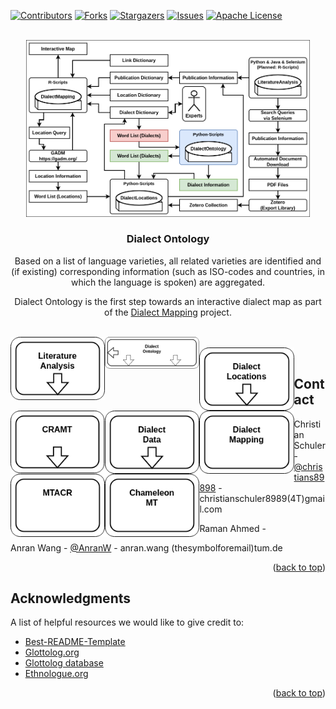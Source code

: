 <a name="readme-top"></a>
<!-- PROJECT SHIELDS -->
<!--
*** We are using markdown "reference style" links for readability.
*** Reference links are enclosed in brackets [ ] instead of parentheses ( ).
*** See the bottom of this document for the declaration of the reference variables
*** for contributors-url, forks-url, etc. This is an optional, concise syntax you may use.
*** https://www.markdownguide.org/basic-syntax/#reference-style-links
-->
[![Contributors][contributors-shield]][contributors-url]
[![Forks][forks-shield]][forks-url]
[![Stargazers][stars-shield]][stars-url]
[![Issues][issues-shield]][issues-url]
[![Apache License][license-shield]][license-url]

<!-- PROJECT LOGO -->
<br />
<div align="center">
  <a href="https://github.com/Low-ResourceDialectology/DialectMapping">
    <img src="https://github.com/Low-ResourceDialectology/DialectOntology/blob/main/images/DialectMapping-OverviewDOnto.png" alt="Overview of Dialect Ontology as part of Dialect Mapping" style="max-width: 90%;">
  </a>
  <h3 align="center">Dialect Ontology</h3>
  
  Based on a list of language varieties, all related varieties are identified and (if existing) corresponding information (such as ISO-codes and countries, in which the language is spoken) are aggregated.

  Dialect Ontology is the first step towards an interactive dialect map as part of the <a href="https://github.com/Low-ResourceDialectology/DialectMapping">Dialect Mapping</a> project.

<!-- <img src="https://github.com/Low-ResourceDialectology/DialectOntology/blob/main/images/ResearchProjects-OverviewDO.png" alt="Overview DO" style="max-width: 30%;"> -->

<br />
	<a href="https://github.com/christianschuler8989/LiteratureAnalysis"><img src="https://github.com/Low-ResourceDialectology/DialectOntology/blob/main/images/ResearchProjects-OverviewLA.png" style="float:left;max-width:30%;"></a>
	<a href="https://github.com/Low-ResourceDialectology/DialectOntology"><img src="https://github.com/Low-ResourceDialectology/DialectOntology/blob/main/images/ResearchProjects-OverviewDO.png" style="float:left;max-width:30%;"></a>
	<br />
	<a href="https://github.com/Low-ResourceDialectology/DialectLocations"><img src="https://github.com/Low-ResourceDialectology/DialectOntology/blob/main/images/ResearchProjects-OverviewDL.png" style="float:left;max-width:30%;"></a>
	<a href="https://github.com/christianschuler8989/CRAMT"><img src="https://github.com/Low-ResourceDialectology/DialectOntology/blob/main/images/ResearchProjects-OverviewCRAMT.png" style="float:left;max-width:30%;"></a>
	<a href="https://github.com/Low-ResourceDialectology/DialectData"><img src="https://github.com/Low-ResourceDialectology/DialectOntology/blob/main/images/ResearchProjects-OverviewDD.png" style="float:left;max-width:30%;"></a>
	<br />
	<a href="https://github.com/Low-ResourceDialectology/DialectMapping"><img src="https://github.com/Low-ResourceDialectology/DialectOntology/blob/main/images/ResearchProjects-OverviewDM.png" style="float:left;max-width:30%;"></a>
	<a href="https://github.com/Low-ResourceDialectology/TextAsCorpusRep"><img src="https://github.com/Low-ResourceDialectology/DialectOntology/blob/main/images/ResearchProjects-OverviewMTACR.png" style="float:left;max-width:30%;"></a>
	<a href="https://github.com/christianschuler8989/ChameleonMT"><img src="https://github.com/Low-ResourceDialectology/DialectOntology/blob/main/images/ResearchProjects-OverviewChameleonMT.png" style="float:left;max-width:30%;"></a>
</div>








<!-- CONTACT -->
## Contact

Christian Schuler - [@christians89898](https://christianschuler8989.github.io/) - christianschuler8989(4T)gmail.com

Raman Ahmed - 

Anran Wang - [@AnranW](https://github.com/AnranW) - anran.wang (thesymbolforemail)tum.de

<p align="right">(<a href="#readme-top">back to top</a>)</p>


<!-- ACKNOWLEDGMENTS -->
## Acknowledgments

A list of helpful resources we would like to give credit to:

* [Best-README-Template](https://github.com/othneildrew/Best-README-Template)
* [Glottolog.org](https://glottolog.org)
* [Glottolog database](https://doi.org/10.5281/zenodo.596479)
* [Ethnologue.org](https://ethnologue.com)


<p align="right">(<a href="#readme-top">back to top</a>)</p>


<!-- MARKDOWN LINKS & IMAGES -->
<!-- https://www.markdownguide.org/basic-syntax/#reference-style-links -->
[contributors-shield]: https://img.shields.io/github/contributors/Low-ResourceDialectology/DialectOntology.svg?style=for-the-badge
[contributors-url]: https://github.com/Low-ResourceDialectology/DialectOntology/graphs/contributors
[forks-shield]: https://img.shields.io/github/forks/Low-ResourceDialectology/DialectOntology.svg?style=for-the-badge
[forks-url]: https://github.com/Low-ResourceDialectology/DialectOntology/network/members
[stars-shield]: https://img.shields.io/github/stars/Low-ResourceDialectology/DialectOntology.svg?style=for-the-badge
[stars-url]: https://github.com/Low-ResourceDialectology/DialectOntology/stargazers
[issues-shield]: https://img.shields.io/github/issues/Low-ResourceDialectology/DialectOntology.svg?style=for-the-badge
[issues-url]: https://github.com/Low-ResourceDialectology/DialectOntology/issues
[license-shield]: https://img.shields.io/github/license/Low-ResourceDialectology/DialectOntology.svg?style=for-the-badge
[license-url]: https://github.com/Low-ResourceDialectology/DialectOntology/blob/main/LICENSE
